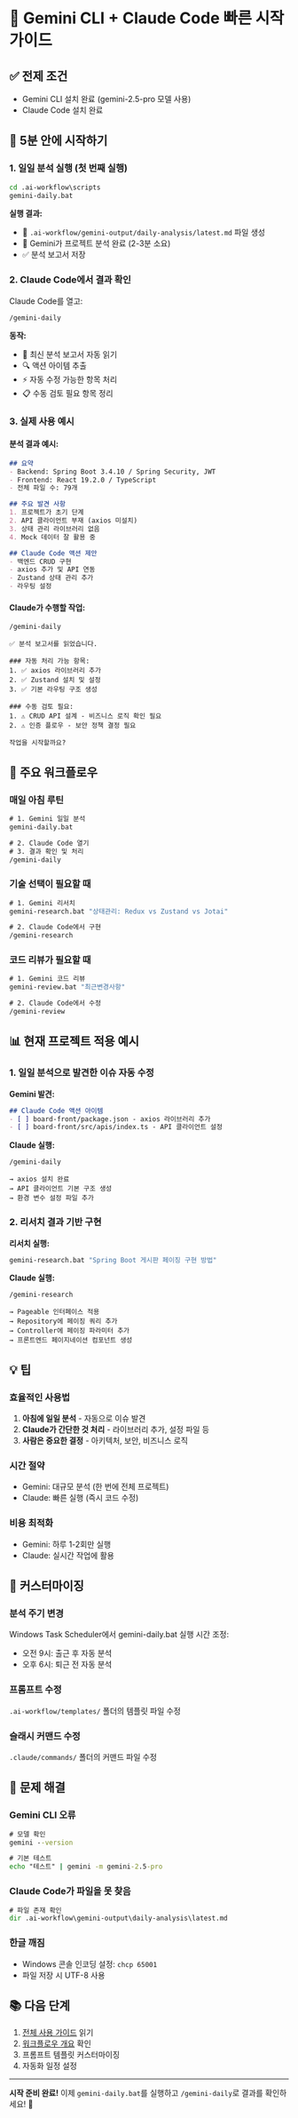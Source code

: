 # 🚀 Gemini CLI + Claude Code 빠른 시작 가이드

## ✅ 전제 조건
- Gemini CLI 설치 완료 (gemini-2.5-pro 모델 사용)
- Claude Code 설치 완료

## 📝 5분 안에 시작하기

### 1. 일일 분석 실행 (첫 번째 실행)

```cmd
cd .ai-workflow\scripts
gemini-daily.bat
```

**실행 결과:**
- 📁 `.ai-workflow/gemini-output/daily-analysis/latest.md` 파일 생성
- 🤖 Gemini가 프로젝트 분석 완료 (2-3분 소요)
- ✅ 분석 보고서 저장

### 2. Claude Code에서 결과 확인

Claude Code를 열고:

```
/gemini-daily
```

**동작:**
- 📖 최신 분석 보고서 자동 읽기
- 🔍 액션 아이템 추출
- ⚡ 자동 수정 가능한 항목 처리
- 📋 수동 검토 필요 항목 정리

### 3. 실제 사용 예시

#### 분석 결과 예시:
```markdown
## 요약
- Backend: Spring Boot 3.4.10 / Spring Security, JWT
- Frontend: React 19.2.0 / TypeScript
- 전체 파일 수: 79개

## 주요 발견 사항
1. 프로젝트가 초기 단계
2. API 클라이언트 부재 (axios 미설치)
3. 상태 관리 라이브러리 없음
4. Mock 데이터 잘 활용 중

## Claude Code 액션 제안
- 백엔드 CRUD 구현
- axios 추가 및 API 연동
- Zustand 상태 관리 추가
- 라우팅 설정
```

#### Claude가 수행할 작업:
```
/gemini-daily

✅ 분석 보고서를 읽었습니다.

### 자동 처리 가능 항목:
1. ✅ axios 라이브러리 추가
2. ✅ Zustand 설치 및 설정
3. ✅ 기본 라우팅 구조 생성

### 수동 검토 필요:
1. ⚠️ CRUD API 설계 - 비즈니스 로직 확인 필요
2. ⚠️ 인증 플로우 - 보안 정책 결정 필요

작업을 시작할까요?
```

## 🎯 주요 워크플로우

### 매일 아침 루틴
```cmd
# 1. Gemini 일일 분석
gemini-daily.bat

# 2. Claude Code 열기
# 3. 결과 확인 및 처리
/gemini-daily
```

### 기술 선택이 필요할 때
```cmd
# 1. Gemini 리서치
gemini-research.bat "상태관리: Redux vs Zustand vs Jotai"

# 2. Claude Code에서 구현
/gemini-research
```

### 코드 리뷰가 필요할 때
```cmd
# 1. Gemini 코드 리뷰
gemini-review.bat "최근변경사항"

# 2. Claude Code에서 수정
/gemini-review
```

## 📊 현재 프로젝트 적용 예시

### 1. 일일 분석으로 발견한 이슈 자동 수정

**Gemini 발견:**
```markdown
## Claude Code 액션 아이템
- [ ] board-front/package.json - axios 라이브러리 추가
- [ ] board-front/src/apis/index.ts - API 클라이언트 설정
```

**Claude 실행:**
```
/gemini-daily

→ axios 설치 완료
→ API 클라이언트 기본 구조 생성
→ 환경 변수 설정 파일 추가
```

### 2. 리서치 결과 기반 구현

**리서치 실행:**
```cmd
gemini-research.bat "Spring Boot 게시판 페이징 구현 방법"
```

**Claude 실행:**
```
/gemini-research

→ Pageable 인터페이스 적용
→ Repository에 페이징 쿼리 추가
→ Controller에 페이징 파라미터 추가
→ 프론트엔드 페이지네이션 컴포넌트 생성
```

## 💡 팁

### 효율적인 사용법
1. **아침에 일일 분석** - 자동으로 이슈 발견
2. **Claude가 간단한 것 처리** - 라이브러리 추가, 설정 파일 등
3. **사람은 중요한 결정** - 아키텍처, 보안, 비즈니스 로직

### 시간 절약
- Gemini: 대규모 분석 (한 번에 전체 프로젝트)
- Claude: 빠른 실행 (즉시 코드 수정)

### 비용 최적화
- Gemini: 하루 1-2회만 실행
- Claude: 실시간 작업에 활용

## 🔧 커스터마이징

### 분석 주기 변경
Windows Task Scheduler에서 gemini-daily.bat 실행 시간 조정:
- 오전 9시: 출근 후 자동 분석
- 오후 6시: 퇴근 전 자동 분석

### 프롬프트 수정
`.ai-workflow/templates/` 폴더의 템플릿 파일 수정

### 슬래시 커맨드 수정
`.claude/commands/` 폴더의 커맨드 파일 수정

## 🐛 문제 해결

### Gemini CLI 오류
```cmd
# 모델 확인
gemini --version

# 기본 테스트
echo "테스트" | gemini -m gemini-2.5-pro
```

### Claude Code가 파일을 못 찾음
```cmd
# 파일 존재 확인
dir .ai-workflow\gemini-output\daily-analysis\latest.md
```

### 한글 깨짐
- Windows 콘솔 인코딩 설정: `chcp 65001`
- 파일 저장 시 UTF-8 사용

## 📚 다음 단계

1. [전체 사용 가이드](.ai-workflow/USAGE.md) 읽기
2. [워크플로우 개요](.ai-workflow/README.md) 확인
3. 프롬프트 템플릿 커스터마이징
4. 자동화 일정 설정

---

**시작 준비 완료!** 이제 `gemini-daily.bat`를 실행하고 `/gemini-daily`로 결과를 확인하세요! 🎉

